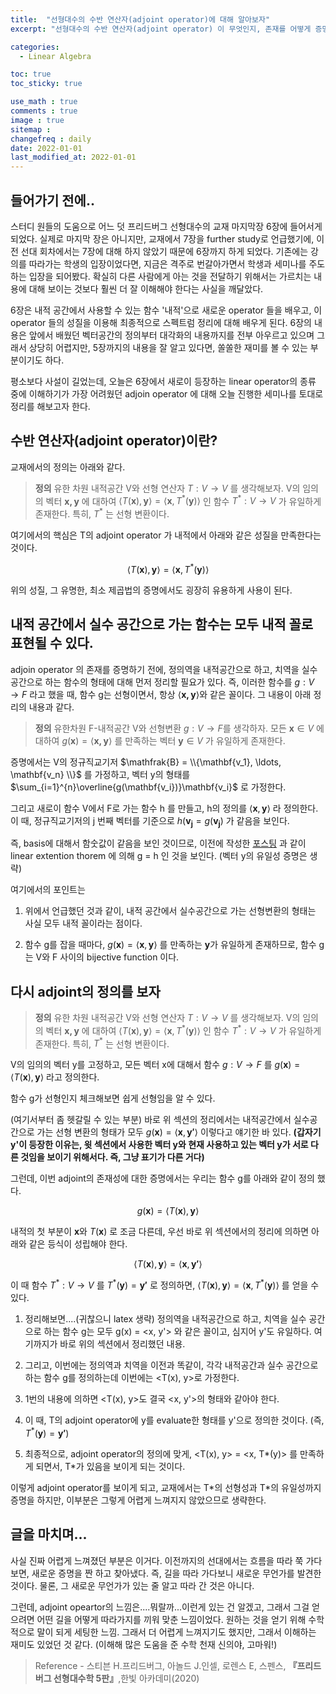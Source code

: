 ```yaml
---
title:  "선형대수의 수반 연산자(adjoint operator)에 대해 알아보자"
excerpt: "선형대수의 수반 연산자(adjoint operator) 이 무엇인지, 존재를 어떻게 증명하는지를 알아보자"

categories:
  - Linear Algebra

toc: true
toc_sticky: true

use_math : true
comments : true
image : true
sitemap :
changefreq : daily
date: 2022-01-01
last_modified_at: 2022-01-01
---
```

## 들어가기 전에..
스터디 원들의 도움으로 어느 덧 프리드버그 선형대수의 교재 마지막장 6장에 들어서게
되었다. 실제로 마지막 장은 아니지만, 교재에서 7장을  further study로 언급했기에,
이전 선대 회차에서는 7장에 대해 하지 않았기 때문에 6장까지 하게 되었다.
기존에는 강의를 따라가는 학생의 입장이었다면, 지금은 격주로 번갈아가면서 학생과
세미나를 주도하는 입장을 되어봤다. 확실히 다른 사람에게 아는 것을 전달하기 위해서는
가르치는 내용에 대해 보이는 것보다 훨씬 더 잘 이해해야 한다는 사실을 깨달았다.

6장은 내적 공간에서 사용할 수 있는 함수 '내적'으로 새로운 operator 들을 배우고, 이
operator 들의 성질을 이용해 최종적으로 스펙트럼 정리에 대해 배우게 된다.
6장의 내용은 앞에서 배웠던 벡터공간의 정의부터 대각화의 내용까지를 전부 아우르고 있으며
그래서 상당히 어렵지만, 5장까지의 내용을 잘 알고 있다면, 쏠쏠한 재미를 볼 수 있는
부분이기도 하다.

평소보다 사설이 길었는데, 오늘은 6장에서 새로이 등장하는 linear operator의 종류 중에
이해하기가 가장 어려웠던 adjoin operator 에 대해 오늘 진행한 세미나를 토대로
정리를 해보고자 한다.

## 수반 연산자(adjoint operator)이란?

교재에서의 정의는 아래와 같다.  
 > **정의** 유한 차원 내적공간 V와 선형 연산자 $T : V \rightarrow V$ 를 생각해보자. V의 임의의 벡터 $\mathbf{x, y}$ 에 대하여 $\langle T(\mathbf{x}), \mathbf{y} \rangle = \langle \mathbf{x}, T^{\ast}(\mathbf{y}) \rangle$ 인 함수 $T^{\ast} : V \rightarrow V$ 가 유일하게 존재한다. 특히, $T^\ast$ 는 선형 변환이다.

여기에서의 핵심은 T의 adjoint operator 가 내적에서 아래와 같은 성질을 만족한다는 것이다.

$$\langle T(\mathbf{x}), \mathbf{y} \rangle = \langle\mathbf{x}, T^{\ast}(\mathbf{y}) \rangle$$

위의 성질, 그 유명한, 최소 제곱법의 증명에서도 굉장히 유용하게 사용이 된다.




## 내적 공간에서 실수 공간으로 가는 함수는 모두 내적 꼴로 표현될 수 있다.

adjoin operator 의 존재를 증명하기 전에, 정의역을 내적공간으로 하고, 치역을 실수 공간으로 하는 함수의 형태에 대해 먼저 정리할 필요가 있다. 즉, 이러한 함수를 $g : V \rightarrow F$ 라고 했을 때, 함수 g는 선형이면서, 항상 $\langle \mathbf{x, y} \rangle$와 같은 꼴이다. 그 내용이 아래 정리의 내용과 같다.

 > **정의** 유한차원 F-내적공간 V와 선형변환 $g : V \rightarrow F$를 생각하자. 모든 $\mathbf{x} \in V$ 에 대하여 $g(\mathbf{x}) = \langle \mathbf{x, y} \rangle$ 를 만족하는 벡터 $\mathbf{y} \in V$ 가 유일하게 존재한다.

증명에서는 V의 정규직교기저 $\mathfrak{B} = \\{\mathbf{v_1}, \ldots, \mathbf{v_n} \\}$ 를 가정하고, 벡터 y의 형태를 $\sum_{i=1}^{n}\overline{g(\mathbf{v_i})}\mathbf{v_i}$ 로 가정한다.

그리고 새로이 함수 V에서 F로 가는 함수 h 를 만들고, h의 정의를 $\langle \mathbf{x}, \mathbf{y} \rangle$ 라 정의한다. 이 때, 정규직교기저의 j 번째 벡터를 기준으로 $h(\mathbf{v_j} = g(\mathbf{v_j})$ 가 같음을 보인다.

즉, basis에 대해서 함숫값이 같음을 보인 것이므로, 이전에 작성한 [포스팅](https://dongsukang.github.io/linear%20algebra/linear-extention-thorem/) 과 같이 linear extention thorem 에 의해 g = h 인 것을 보인다. (벡터 y의 유일성 증명은 생략)

여기에서의 포인트는

1. 위에서 언급했던 것과 같이, 내적 공간에서 실수공간으로 가는 선형변환의 형태는 사실 모두 내적 꼴이라는 점이다.

2. 함수 g를 잡을 때마다, $g(\mathbf{x}) = \langle \mathbf{x}, \mathbf{y} \rangle$ 를 만족하는 $\mathbf{y}$가 유일하게 존재하므로, 함수 g는 V와 F 사이의 bijective function 이다.

## 다시 adjoint의 정의를 보자

> **정의** 유한 차원 내적공간 V와 선형 연산자 $T : V \rightarrow V$ 를 생각해보자. V의 임의의 벡터 $\mathbf{x, y}$ 에 대하여 $\langle T(\mathbf{x}), \mathbf{y} \rangle = \langle \mathbf{x}, T^{\ast}(\mathbf{y}) \rangle$ 인 함수 $T^{\ast} : V \rightarrow V$ 가 유일하게 존재한다. 특히, $T^\ast$ 는 선형 변환이다.

V의 임의의 벡터 y를 고정하고, 모든 벡터 x에 대해서 함수 $g : V \rightarrow F$ 를 $g(\mathbf{x}) = \langle T(\mathbf{x}), \mathbf{y} \rangle$ 라고 정의한다.

함수 g가 선형인지 체크해보면 쉽게 선형임을 알 수 있다.

(여기서부터 좀 헷갈릴 수 있는 부분) 바로 위 섹션의 정리에서는 내적공간에서 실수공간으로 가는 선형 변환의 형태가 모두 $g(\mathbf{x}) = \langle \mathbf{x}, \mathbf{y'} \rangle$ 이렇다고 얘기한 바 있다. **(갑자기 y'이 등장한 이유는, 윗 섹션에서 사용한 벡터 y와 현재 사용하고 있는 벡터 y가 서로 다른 것임을 보이기 위해서다. 즉, 그냥 표기가 다른 거다)**

그런데, 이번 adjoint의 존재성에 대한 증명에서는 우리는 함수 g를 아래와 같이 정의 했다.

$$g(\mathbf{x}) = \langle T(\mathbf{x}), \mathbf{y} \rangle$$

내적의 첫 부분이 $\mathbf{x}$와 $T(\mathbf{x})$ 로 조금 다른데, 우선 바로 위 섹션에서의 정리에 의하면 아래와 같은 등식이 성립해야 한다.

 $$\langle T(\mathbf{x}), \mathbf{y} \rangle = \langle \mathbf{x}, \mathbf{y'} \rangle$$

 이 때 함수 $T^\ast : V \rightarrow V$ 를 $T^\ast(\mathbf{y}) = \mathbf{y'}$ 로 정의하면, $\langle T(\mathbf{x}), \mathbf{y} \rangle = \langle \mathbf{x}, T^{\ast}(\mathbf{y}) \rangle$ 를 얻을 수 있다.

 1. 정리해보면....(귀찮으니 latex 생략) 정의역을 내적공간으로 하고, 치역을 실수 공간으로 하는 함수 g는 모두 g(x) = <x, y'> 와 같은 꼴이고, 심지어 y'도 유일하다. 여기까지가 바로 위의 섹션에서 정리했던 내용.

 2. 그리고, 이번에는 정의역과 치역을 이전과 똑같이, 각각 내적공간과 실수 공간으로 하는 함수 g를 정의하는데 이번에는 <T(x), y>로 가정한다.

 3. 1번의 내용에 의하면 <T(x), y>도 결국 <x, y'>의 형태와 같아야 한다.

 4. 이 때, T의 adjoint operator에 y를 evaluate한 형태를 y'으로 정의한 것이다. (즉, $T^\ast(\mathbf{y}) = \mathbf{y'}$)

 5. 최종적으로, adjoint operator의 정의에 맞게, <T(x), y> = <x, T\*(y)> 를 만족하게 되면서, T\*가 있음을 보이게 되는 것이다.

이렇게 adjoint operator를 보이게 되고, 교재에서는 T\*의 선형성과 T\*의 유일성까지 증명을 하지만, 이부분은 그렇게 어렵게 느껴지지 않았으므로 생략한다.

## 글을 마치며...

사실 진짜 어렵게 느껴졌던 부분은 이거다. 이전까지의 선대에서는 흐름을 따라 쭉 가다보면, 새로운 증명을 짠 하고 찾아냈다. 즉, 길을 따라 가다보니 새로운 무언가를 발견한 것이다. 물론, 그 새로운 무언가가 있는 줄 알고 따라 간 것은 아니다.

그런데, adjoint opeartor의 느낌은....뭐랄까...이런게 있는 건 알겠고, 그래서 그걸 얻으려면 어떤 길을 어떻게 따라가지를 끼워 맞춘 느낌이었다. 원하는 것을 얻기 위해 수학적으로 말이 되게 세팅한 느낌.
그래서 더 어렵게 느껴지기도 했지만, 그래서 이해하는 재미도 있었던 것 같다.
(이해해 많은 도움을 준 수학 천재 신의야, 고마워!)

>Reference
>\- 스티븐 H.프리드버그, 아놀드 J.인셀, 로렌스 E, 스펜스, **『**프리드버그 선형대수학 5판**』**,한빛 아카데미(2020)
